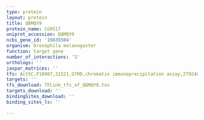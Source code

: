 ```yaml
---
type: protein
layout: protein
title: Q8MQY9
protein_name: CG9517
uniprot_accession: Q8MQY9
ncbi_gene_id: '19835504'
organism: Drosophila melanogaster
function: target gene
number_of_interactions: '1'
orthologs: ''
jaspar_matrices: ''
tfs: Act5C,P10987,31521,GTRD,chromatin immunoprecipitation assay,27924024%5Buid%5D,No
targets: ''
tfs_download: TFLink_tfs_of_Q8MQY9.tsv
targets_download: ''
bindingSites_download: ''
binding_sites_ls: ''

---
```

